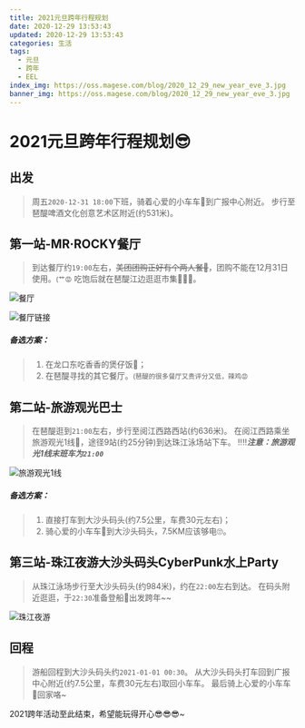 ```yaml
---
title: 2021元旦跨年行程规划
date: 2020-12-29 13:53:43
updated: 2020-12-29 13:53:43
categories: 生活
tags:
  - 元旦
  - 跨年
  - EEL
index_img: https://oss.magese.com/blog/2020_12_29_new_year_eve_3.jpg
banner_img: https://oss.magese.com/blog/2020_12_29_new_year_eve_3.jpg
---
```


# 2021元旦跨年行程规划😎

## 出发

> 周五`2020-12-31 18:00`下班，骑着心爱的小车车🛵到广报中心附近。
> 步行至琶醍啤酒文化创意艺术区附近(约531米)。


## 第一站-MR·ROCKY餐厅

> 到达餐厅约`19:00`左右，~~美团团购正好有个两人餐🍻~~，团购不能在12月31日使用。<small>(艹😡</small>
> 吃饱后就在琶醍江边逛逛市集🍭🍭🍭。

![餐厅](https://oss.magese.com/blog/2020_12_29_new_year_eve_1.jpg)

![餐厅链接](https://oss.magese.com/blog/2020_12_29_new_year_eve_2.jpg)

##### 备选方案：

> 1. 在龙口东吃香香的煲仔饭🍚；
> 2. 在琶醍寻找的其它餐厅。<small>(琶醍的很多餐厅又贵评分又低，辣鸡😡</small>

## 第二站-旅游观光巴士

> 在琶醍逛到`21:00`左右，步行至阅江西路西站(约636米)。
> 在阅江西路乘坐旅游观光1线🚌，途径9站(约25分钟)到达珠江泳场站下车。
> ‼‼**_注意：旅游观光1线末班车为`21:00`_**

![旅游观光1线](https://oss.magese.com/blog/2020_12_29_new_year_eve_4.jpg)

##### 备选方案：

> 1. 直接打车到大沙头码头(约7.5公里，车费30元左右)；
> 2. 骑心爱的小车车🛵到大沙头码头，7.5KM应该够电🙄。


## 第三站-珠江夜游大沙头码头CyberPunk水上Party

> 从珠江泳场步行至大沙头码头(约984米)，约在`22:00`左右到达。
> 在码头附近逛逛，于`22:30`准备登船🚢出发跨年~~

![珠江夜游](https://oss.magese.com/blog/2020_12_29_new_year_eve_3.jpg)


## 回程

> 游船回程到大沙头码头约`2021-01-01 00:30`。
> 从大沙头码头打车回到广报中心附近(约7.5公里，车费30元左右)取回小车车。
> 最后骑上心爱的小车车🛵回家咯~

2021跨年活动至此结束，希望能玩得开心😎😎😎~
